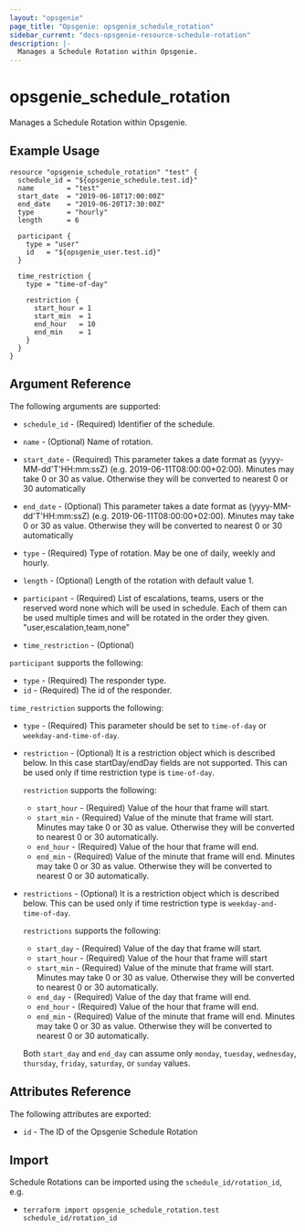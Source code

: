 ```yaml
---
layout: "opsgenie"
page_title: "Opsgenie: opsgenie_schedule_rotation"
sidebar_current: "docs-opsgenie-resource-schedule-rotation"
description: |-
  Manages a Schedule Rotation within Opsgenie.
---
```


# opsgenie_schedule_rotation

Manages a Schedule Rotation within Opsgenie.

## Example Usage
```hcl
resource "opsgenie_schedule_rotation" "test" {
  schedule_id = "${opsgenie_schedule.test.id}"
  name        = "test"
  start_date  = "2019-06-18T17:00:00Z"
  end_date    = "2019-06-20T17:30:00Z"
  type        = "hourly"
  length      = 6

  participant {
    type = "user"
    id   = "${opsgenie_user.test.id}"
  }

  time_restriction {
    type = "time-of-day"

    restriction {
      start_hour = 1
      start_min  = 1
      end_hour   = 10
      end_min    = 1
    }
  }
}
```

## Argument Reference

The following arguments are supported:

* `schedule_id` - (Required) Identifier of the schedule.

* `name` - (Optional) Name of rotation.

* `start_date` - (Required) This parameter takes a date format as (yyyy-MM-dd'T'HH:mm:ssZ) (e.g. 2019-06-11T08:00:00+02:00). Minutes may take 0 or 30 as value. Otherwise they will be converted to nearest 0 or 30 automatically

* `end_date` - (Optional)  This parameter takes a date format as (yyyy-MM-dd'T'HH:mm:ssZ) (e.g. 2019-06-11T08:00:00+02:00). Minutes may take 0 or 30 as value. Otherwise they will be converted to nearest 0 or 30 automatically

* `type` - (Required) Type of rotation. May be one of daily, weekly and hourly.

* `length` - (Optional) Length of the rotation with default value 1.

* `participant` - (Required) List of escalations, teams, users or the reserved word none which will be used in schedule. Each of them can be used multiple times and will be rotated in the order they given. "user,escalation,team,none"

* `time_restriction` - (Optional)

`participant` supports the following:

* `type` - (Required) The responder type.
* `id` - (Required) The id of the responder.

`time_restriction` supports the following:

* `type` - (Required) This parameter should be set to `time-of-day` or `weekday-and-time-of-day`.

* `restriction` - (Optional) It is a restriction object which is described below. In this case startDay/endDay fields are not supported. This can be used only if time restriction type is `time-of-day`.

    `restriction` supports the following:

     * `start_hour` - (Required) Value of the hour that frame will start.
     * `start_min` - (Required) Value of the minute that frame will start. Minutes may take 0 or 30 as value. Otherwise they will be converted to nearest 0 or 30 automatically.
     * `end_hour` - (Required) Value of the hour that frame will end.
     * `end_min` - (Required) Value of the minute that frame will end. Minutes may take 0 or 30 as value. Otherwise they will be converted to nearest 0 or 30 automatically.

* `restrictions` - (Optional) It is a restriction object which is described below. This can be used only if time restriction type is `weekday-and-time-of-day`.

    `restrictions` supports the following:

     * `start_day` - (Required) Value of the day that frame will start.
     * `start_hour` - (Required) Value of the hour that frame will start
     * `start_min` - (Required) Value of the minute that frame will start. Minutes may take 0 or 30 as value. Otherwise they will be converted to nearest 0 or 30 automatically.
     * `end_day` - (Required) Value of the day that frame will end.
     * `end_hour` - (Required) Value of the hour that frame will end.
     * `end_min` - (Required) Value of the minute that frame will end. Minutes may take 0 or 30 as value. Otherwise they will be converted to nearest 0 or 30 automatically.

     Both `start_day` and `end_day` can assume only `monday`, `tuesday`, `wednesday`, `thursday`, `friday`, `saturday`, or `sunday` values.

## Attributes Reference

The following attributes are exported:

* `id` - The ID of the Opsgenie Schedule Rotation

## Import

Schedule Rotations can be imported using the `schedule_id/rotation_id`, e.g.

* `terraform import opsgenie_schedule_rotation.test schedule_id/rotation_id`
